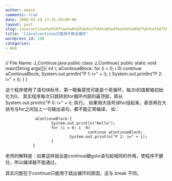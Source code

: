```yaml
---
author: amosk
comments: true
date: 2008-03-10 13:32:29+00:00
layout: post
slug: javacontinue%e5%8f%aa%e8%83%bd%e7%94%a8%e4%ba%8e%e8%b7%b3%e5%87%ba%e5%be%aa%e7%8e%af
title: '[Java]continue只能用于跳出循环'
wordpress_id: 198
categories:
- Web
---
```


// File Name: J_Continue.java
public class J_Continue{
        public static void main(String args[]){
                int i;
                aContinueBlock:
                for (i = 0; i  0)
                                continue aContinueBlock;
                        System.out.println("P 1: i=" + i);
                }
                System.out.println("P 2: i=" + i);
        }
}

这个程序使用了语句块标号，第一眼看感觉可能是个死循环，每次i的值都被初始化为0。
其实程序每次只跳转到for循环内部的最顶部，即从 System.out.println("P 0: i=" + i); 执行。
如果用大括号讲for括起来，甚至再在大括号与for之间加上一句输出语句，都不能正常编译。
如：

                 aContinueBlock:{
                        System.out.println("Hello");
                        for (i = 0; i  0)
                                        continue aContinueBlock;
                                System.out.println("P 1: i=" + i);
                        }
                }

老师的解释是：如果这样就会是continue跟goto语句起相同的作用，使程序不健壮，所以编译器不能通过。

其实问题在于continue只能用于跳出循环的原因，这与 break 不同。
